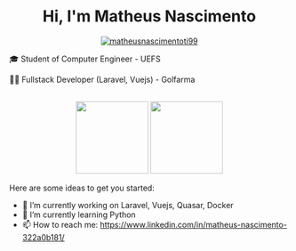 <h1 align="center">Hi, I'm Matheus Nascimento</h1>


<p align="center"> <a href="https://github.com/ryo-ma/github-profile-trophy"><img src="https://github-profile-trophy.vercel.app/?username=matheusnascimentoti99&theme=discord" alt="matheusnascimentoti99" /></a> </p>

🎓 Student of Computer Engineer - UEFS 

👨‍💻 Fullstack Developer (Laravel, Vuejs) - Golfarma  
<br/>
<p align="center">
  <img height="130em" src="https://github-readme-stats.vercel.app/api?username=matheusnascimentoti99&show_icons=true&include_all_commits=true&count_private=true"/>
  <img height="130em" src="https://github-readme-stats.vercel.app/api/top-langs/?username=matheusnascimentoti99&layout=compact&langs_count=7"/>
</p>

Here are some ideas to get you started:
- 🔭 I’m currently working on Laravel, Vuejs, Quasar, Docker
- 🌱 I’m currently learning Python
- 📫 How to reach me: https://www.linkedin.com/in/matheus-nascimento-322a0b181/
